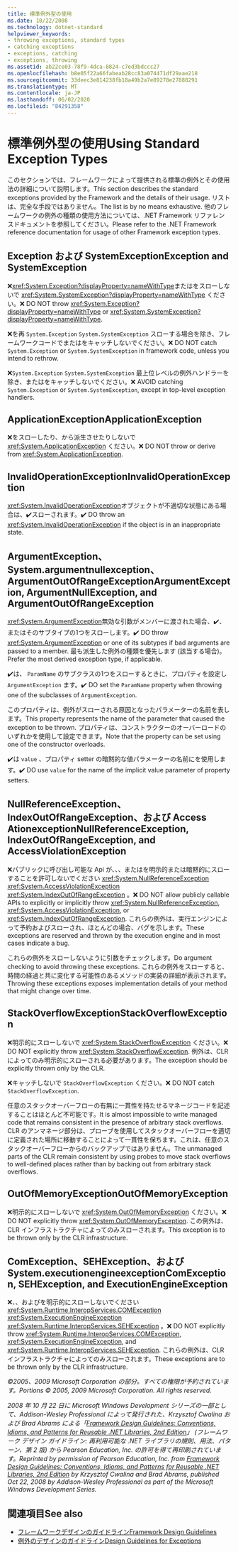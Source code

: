 ```yaml
---
title: 標準例外型の使用
ms.date: 10/22/2008
ms.technology: dotnet-standard
helpviewer_keywords:
- throwing exceptions, standard types
- catching exceptions
- exceptions, catching
- exceptions, throwing
ms.assetid: ab22ce03-78f9-4dca-8824-c7ed3bdccc27
ms.openlocfilehash: b8e05f22a66fabeab28cc83a074471df29aae218
ms.sourcegitcommit: 33deec3e814238fb18a49b2a7e89278e27888291
ms.translationtype: MT
ms.contentlocale: ja-JP
ms.lasthandoff: 06/02/2020
ms.locfileid: "84291358"
---
```

# <a name="using-standard-exception-types"></a><span data-ttu-id="a294a-102">標準例外型の使用</span><span class="sxs-lookup"><span data-stu-id="a294a-102">Using Standard Exception Types</span></span>
<span data-ttu-id="a294a-103">このセクションでは、フレームワークによって提供される標準の例外とその使用法の詳細について説明します。</span><span class="sxs-lookup"><span data-stu-id="a294a-103">This section describes the standard exceptions provided by the Framework and the details of their usage.</span></span> <span data-ttu-id="a294a-104">リストは、完全な手段ではありません。</span><span class="sxs-lookup"><span data-stu-id="a294a-104">The list is by no means exhaustive.</span></span> <span data-ttu-id="a294a-105">他のフレームワークの例外の種類の使用方法については、.NET Framework リファレンスドキュメントを参照してください。</span><span class="sxs-lookup"><span data-stu-id="a294a-105">Please refer to the .NET Framework reference documentation for usage of other Framework exception types.</span></span>

## <a name="exception-and-systemexception"></a><span data-ttu-id="a294a-106">Exception および SystemException</span><span class="sxs-lookup"><span data-stu-id="a294a-106">Exception and SystemException</span></span>
 <span data-ttu-id="a294a-107">❌<xref:System.Exception?displayProperty=nameWithType>またはをスローしないで <xref:System.SystemException?displayProperty=nameWithType> ください。</span><span class="sxs-lookup"><span data-stu-id="a294a-107">❌ DO NOT throw <xref:System.Exception?displayProperty=nameWithType> or <xref:System.SystemException?displayProperty=nameWithType>.</span></span>

 <span data-ttu-id="a294a-108">❌を再 `System.Exception` `System.SystemException` スローする場合を除き、フレームワークコードでまたはをキャッチしないでください。</span><span class="sxs-lookup"><span data-stu-id="a294a-108">❌ DO NOT catch `System.Exception` or `System.SystemException` in framework code, unless you intend to rethrow.</span></span>

 <span data-ttu-id="a294a-109">❌`System.Exception` `System.SystemException` 最上位レベルの例外ハンドラーを除き、またはをキャッチしないでください。</span><span class="sxs-lookup"><span data-stu-id="a294a-109">❌ AVOID catching `System.Exception` or `System.SystemException`, except in top-level exception handlers.</span></span>

## <a name="applicationexception"></a><span data-ttu-id="a294a-110">ApplicationException</span><span class="sxs-lookup"><span data-stu-id="a294a-110">ApplicationException</span></span>
 <span data-ttu-id="a294a-111">❌をスローしたり、から派生させたりしないで <xref:System.ApplicationException> ください。</span><span class="sxs-lookup"><span data-stu-id="a294a-111">❌ DO NOT throw or derive from <xref:System.ApplicationException>.</span></span>

## <a name="invalidoperationexception"></a><span data-ttu-id="a294a-112">InvalidOperationException</span><span class="sxs-lookup"><span data-stu-id="a294a-112">InvalidOperationException</span></span>
 <span data-ttu-id="a294a-113"><xref:System.InvalidOperationException>オブジェクトが不適切な状態にある場合は、✔️スローされます。</span><span class="sxs-lookup"><span data-stu-id="a294a-113">✔️ DO throw an <xref:System.InvalidOperationException> if the object is in an inappropriate state.</span></span>

## <a name="argumentexception-argumentnullexception-and-argumentoutofrangeexception"></a><span data-ttu-id="a294a-114">ArgumentException、System.argumentnullexception、ArgumentOutOfRangeException</span><span class="sxs-lookup"><span data-stu-id="a294a-114">ArgumentException, ArgumentNullException, and ArgumentOutOfRangeException</span></span>
 <span data-ttu-id="a294a-115"><xref:System.ArgumentException>無効な引数がメンバーに渡された場合、✔️、またはそのサブタイプの1つをスローします。</span><span class="sxs-lookup"><span data-stu-id="a294a-115">✔️ DO throw <xref:System.ArgumentException> or one of its subtypes if bad arguments are passed to a member.</span></span> <span data-ttu-id="a294a-116">最も派生した例外の種類を優先します (該当する場合)。</span><span class="sxs-lookup"><span data-stu-id="a294a-116">Prefer the most derived exception type, if applicable.</span></span>

 <span data-ttu-id="a294a-117">✔️は、 `ParamName` のサブクラスの1つをスローするときに、プロパティを設定し `ArgumentException` ます。</span><span class="sxs-lookup"><span data-stu-id="a294a-117">✔️ DO set the `ParamName` property when throwing one of the subclasses of `ArgumentException`.</span></span>

 <span data-ttu-id="a294a-118">このプロパティは、例外がスローされる原因となったパラメーターの名前を表します。</span><span class="sxs-lookup"><span data-stu-id="a294a-118">This property represents the name of the parameter that caused the exception to be thrown.</span></span> <span data-ttu-id="a294a-119">プロパティは、コンストラクターのオーバーロードのいずれかを使用して設定できます。</span><span class="sxs-lookup"><span data-stu-id="a294a-119">Note that the property can be set using one of the constructor overloads.</span></span>

 <span data-ttu-id="a294a-120">✔️は `value` 、プロパティ setter の暗黙的な値パラメーターの名前にを使用します。</span><span class="sxs-lookup"><span data-stu-id="a294a-120">✔️ DO use `value` for the name of the implicit value parameter of property setters.</span></span>

## <a name="nullreferenceexception-indexoutofrangeexception-and-accessviolationexception"></a><span data-ttu-id="a294a-121">NullReferenceException、IndexOutOfRangeException、および Access Ationexception</span><span class="sxs-lookup"><span data-stu-id="a294a-121">NullReferenceException, IndexOutOfRangeException, and AccessViolationException</span></span>
 <span data-ttu-id="a294a-122">❌パブリックに呼び出し可能な Api が、、、またはを明示的または暗黙的にスローすることを許可しないでください <xref:System.NullReferenceException> <xref:System.AccessViolationException> <xref:System.IndexOutOfRangeException> 。</span><span class="sxs-lookup"><span data-stu-id="a294a-122">❌ DO NOT allow publicly callable APIs to explicitly or implicitly throw <xref:System.NullReferenceException>, <xref:System.AccessViolationException>, or <xref:System.IndexOutOfRangeException>.</span></span> <span data-ttu-id="a294a-123">これらの例外は、実行エンジンによって予約およびスローされ、ほとんどの場合、バグを示します。</span><span class="sxs-lookup"><span data-stu-id="a294a-123">These exceptions are reserved and thrown by the execution engine and in most cases indicate a bug.</span></span>

 <span data-ttu-id="a294a-124">これらの例外をスローしないように引数をチェックします。</span><span class="sxs-lookup"><span data-stu-id="a294a-124">Do argument checking to avoid throwing these exceptions.</span></span> <span data-ttu-id="a294a-125">これらの例外をスローすると、時間の経過と共に変化する可能性のあるメソッドの実装の詳細が表示されます。</span><span class="sxs-lookup"><span data-stu-id="a294a-125">Throwing these exceptions exposes implementation details of your method that might change over time.</span></span>

## <a name="stackoverflowexception"></a><span data-ttu-id="a294a-126">StackOverflowException</span><span class="sxs-lookup"><span data-stu-id="a294a-126">StackOverflowException</span></span>
 <span data-ttu-id="a294a-127">❌明示的にスローしないで <xref:System.StackOverflowException> ください。</span><span class="sxs-lookup"><span data-stu-id="a294a-127">❌ DO NOT explicitly throw <xref:System.StackOverflowException>.</span></span> <span data-ttu-id="a294a-128">例外は、CLR によってのみ明示的にスローされる必要があります。</span><span class="sxs-lookup"><span data-stu-id="a294a-128">The exception should be explicitly thrown only by the CLR.</span></span>

 <span data-ttu-id="a294a-129">❌キャッチしないで `StackOverflowException` ください。</span><span class="sxs-lookup"><span data-stu-id="a294a-129">❌ DO NOT catch `StackOverflowException`.</span></span>

 <span data-ttu-id="a294a-130">任意のスタックオーバーフローの有無に一貫性を持たせるマネージコードを記述することはほとんど不可能です。</span><span class="sxs-lookup"><span data-stu-id="a294a-130">It is almost impossible to write managed code that remains consistent in the presence of arbitrary stack overflows.</span></span> <span data-ttu-id="a294a-131">CLR のアンマネージ部分は、プローブを使用してスタックオーバーフローを適切に定義された場所に移動することによって一貫性を保ちます。これは、任意のスタックオーバーフローからのバックアップではありません。</span><span class="sxs-lookup"><span data-stu-id="a294a-131">The unmanaged parts of the CLR remain consistent by using probes to move stack overflows to well-defined places rather than by backing out from arbitrary stack overflows.</span></span>

## <a name="outofmemoryexception"></a><span data-ttu-id="a294a-132">OutOfMemoryException</span><span class="sxs-lookup"><span data-stu-id="a294a-132">OutOfMemoryException</span></span>
 <span data-ttu-id="a294a-133">❌明示的にスローしないで <xref:System.OutOfMemoryException> ください。</span><span class="sxs-lookup"><span data-stu-id="a294a-133">❌ DO NOT explicitly throw <xref:System.OutOfMemoryException>.</span></span> <span data-ttu-id="a294a-134">この例外は、CLR インフラストラクチャによってのみスローされます。</span><span class="sxs-lookup"><span data-stu-id="a294a-134">This exception is to be thrown only by the CLR infrastructure.</span></span>

## <a name="comexception-sehexception-and-executionengineexception"></a><span data-ttu-id="a294a-135">ComException、SEHException、および System.executionengineexception</span><span class="sxs-lookup"><span data-stu-id="a294a-135">ComException, SEHException, and ExecutionEngineException</span></span>
 <span data-ttu-id="a294a-136">❌、、およびを明示的にスローしないでください <xref:System.Runtime.InteropServices.COMException> <xref:System.ExecutionEngineException> <xref:System.Runtime.InteropServices.SEHException> 。</span><span class="sxs-lookup"><span data-stu-id="a294a-136">❌ DO NOT explicitly throw <xref:System.Runtime.InteropServices.COMException>,  <xref:System.ExecutionEngineException>, and <xref:System.Runtime.InteropServices.SEHException>.</span></span> <span data-ttu-id="a294a-137">これらの例外は、CLR インフラストラクチャによってのみスローされます。</span><span class="sxs-lookup"><span data-stu-id="a294a-137">These exceptions are to be thrown only by the CLR infrastructure.</span></span>

 <span data-ttu-id="a294a-138">*©2005、2009 Microsoft Corporation の部分。すべての権限が予約されています。*</span><span class="sxs-lookup"><span data-stu-id="a294a-138">*Portions © 2005, 2009 Microsoft Corporation. All rights reserved.*</span></span>

 <span data-ttu-id="a294a-139">*2008 年 10 月 22 日に Microsoft Windows Development シリーズの一部として、Addison-Wesley Professional によって発行された、Krzysztof Cwalina および Brad Abrams による「[Framework Design Guidelines: Conventions, Idioms, and Patterns for Reusable .NET Libraries, 2nd Edition](https://www.informit.com/store/framework-design-guidelines-conventions-idioms-and-9780321545619)」 (フレームワーク デザイン ガイドライン: 再利用可能な .NET ライブラリの規則、用法、パターン、第 2 版) から Pearson Education, Inc. の許可を得て再印刷されています。*</span><span class="sxs-lookup"><span data-stu-id="a294a-139">*Reprinted by permission of Pearson Education, Inc. from [Framework Design Guidelines: Conventions, Idioms, and Patterns for Reusable .NET Libraries, 2nd Edition](https://www.informit.com/store/framework-design-guidelines-conventions-idioms-and-9780321545619) by Krzysztof Cwalina and Brad Abrams, published Oct 22, 2008 by Addison-Wesley Professional as part of the Microsoft Windows Development Series.*</span></span>

## <a name="see-also"></a><span data-ttu-id="a294a-140">関連項目</span><span class="sxs-lookup"><span data-stu-id="a294a-140">See also</span></span>

- [<span data-ttu-id="a294a-141">フレームワークデザインのガイドライン</span><span class="sxs-lookup"><span data-stu-id="a294a-141">Framework Design Guidelines</span></span>](index.md)
- [<span data-ttu-id="a294a-142">例外のデザインのガイドライン</span><span class="sxs-lookup"><span data-stu-id="a294a-142">Design Guidelines for Exceptions</span></span>](exceptions.md)
